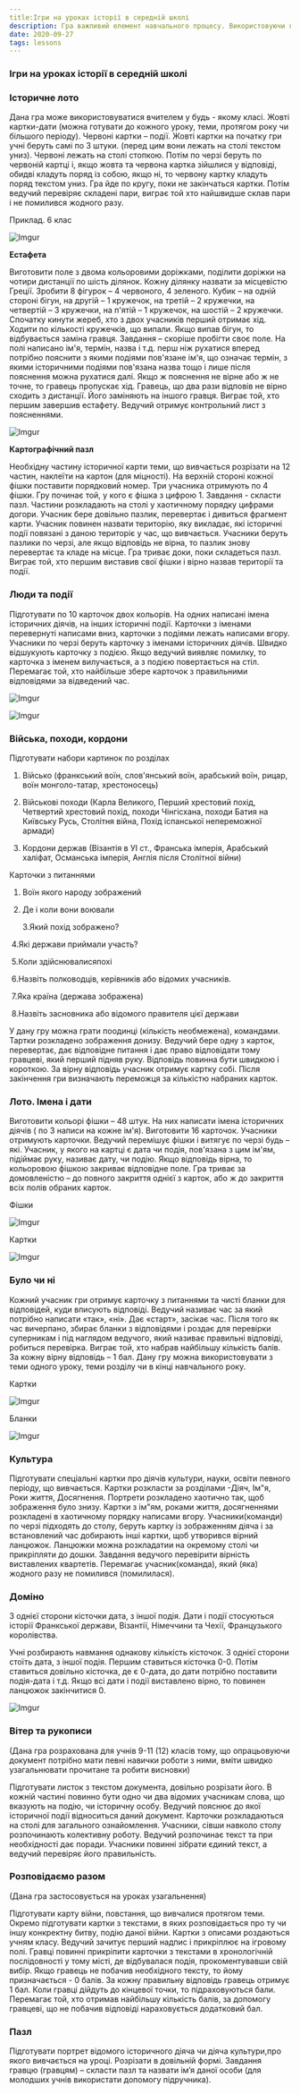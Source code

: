```yaml
---
title:Ігри на уроках історії в середній школі
description: Гра важливий елемент навчального процесу. Використовуючи гру на різних етапах уроку вчитель може повторити, закріпити, узагальнити знання учнів 
date: 2020-09-27
tags: lessons
---
```


### Ігри на уроках історії в середній школі

### **Історичне лото**

Дана гра може використовуватися вчителем у будь - якому класі. Жовті картки-дати (можна готувати до кожного уроку, теми, протягом року чи більшого періоду). Червоні картки – події. Жовті картки на початку гри учні беруть самі по 3 штуки. (перед цим вони лежать на столі текстом униз). Червоні лежать на столі стопкою. Потім по черзі беруть по червоній картці і, якщо жовта та червона картка зійшлися у відповіді, обидві кладуть поряд із собою, якщо ні, то червону картку кладуть поряд текстом униз. Гра йде по кругу, поки не закінчаться картки. Потім ведучий перевіряє складені пари, виграє той хто найшвидше склав пари і не помилився жодного разу.

Приклад. 6 клас

![Imgur](https://i.imgur.com/k4z4k7E.png)

**Естафета**

Виготовити поле з двома кольоровими доріжками, поділити доріжки на чотири дистанції по шість ділянок. Кожну ділянку назвати за місцевістю Греції. Зробити 8 фігурок – 4 червоного, 4 зеленого. Кубик – на одній стороні бігун, на другій – 1 кружечок, на третій – 2 кружечки, на четвертій – 3 кружечки, на п'ятій – 1 кружечок, на шостій – 2 кружечки. Спочатку кинути жереб, хто з двох учасників перший отримає хід. Ходити по кількості кружечків, що випали. Якщо випав бігун, то відбувається заміна гравця. Завдання – скоріше пробігти своє поле. На полі написано ім'я, термін, назва і т.д. перш ніж рухатися вперед потрібно пояснити з якими подіями пов'язане ім'я, що означає термін, з якими історичними подіями пов'язана назва тощо і лише після пояснення можна рухатися далі. Якщо ж пояснення не вірне або ж не точне, то гравець пропускає хід. Гравець, що два рази відповів не вірно сходить з дистанції. Його заміняють на іншого гравця. Виграє той, хто першим завершив естафету. Ведучий отримує контрольний лист з поясненнями.

![Imgur](https://i.imgur.com/4Jq6y4t.png)

**Картографічний пазл**

Необхідну частину історичної карти теми, що вивчається розрізати на 12 частин, наклеїти на картон (для міцності). На верхній стороні кожної фішки поставити порядковий номер. Три учасника отримують по 4 фішки. Гру починає той, у кого є фішка з цифрою 1. Завдання - скласти пазл.  Частини розкладають на столі у хаотичному порядку цифрами догори. Учасник бере довільно пазлик, перевертає і дивиться фрагмент карти.  Учасник повинен назвати територію, яку викладає, які історичні події повязані з даною територіє у час, що вивчається. Учасники беруть пазлики по черзі, але якщо відповідь не вірна, то пазлик знову перевертає та кладе на місце. Гра триває доки, поки складеться пазл. Виграє той, хто першим виставив свої фішки і вірно назвав території та події.



### **Люди та події**

Підготувати по 10 карточок двох кольорів. На одних написані імена історичних діячів, на інших історичні події. Карточки з іменами перевернуті написами вниз, карточки з подіями лежать написами вгору. Учасники по черзі беруть карточку з іменами історичних діячів. Швидко відшукують карточку з подією. Якщо ведучий виявляє помилку, то  карточка з іменем вилучається, а з подією повертається на стіл. Перемагає той, хто найбільше збере карточок з правильними відповідями за відведений час.



![Imgur](https://i.imgur.com/EoVProy.png)

![Imgur](https://i.imgur.com/IPkGe0M.png)

### **Війська, походи, кордони**

Підготувати набори картинок по розділах

1. Військо (франкський воїн, слов'янський воїн, арабський воїн, рицар, воїн монголо-татар, хрестоносець)

2. Військові походи (Карла Великого, Перший хрестовий похід, Четвертий хрестовий похід, походи Чінгісхана, походи Батия на Київську Русь, Столітня війна, Похід іспанської непереможної армади)

3. Кордони держав (Візантія в УІ ст., Франська імперія, Арабський халіфат, Османська імперія, Англія після Столітної війни) 

Карточки з питаннями

1. Воїн якого народу зображений

2. Де і коли вони воювали

   3.Який похід зображено?

​    4.Які держави приймали участь?

​    5.Коли здійснювалисяпохі

​    6.Назвіть полководців, керівників або відомих учасників.

​    7.Яка країна (держава зображена)

​     8.Назвіть засновника або відомого правителя цієї держави

 У дану гру можна грати поодинці (кількість необмежена), командами. Тартки розкладено зображення донизу. Ведучий бере одну з карток, перевертає, дає відповідне питання і дає право відповідати тому гравцеві, який перший підняв руку. Відповідь повинна бути швидкою і короткою. За вірну відповідь учасник отримує картку собі. Після закінчення гри визначають переможця за кількістю набраних карток.

### **Лото. Імена і дати**

Виготовити кольорі фішки – 48 штук. На них написати імена історичних діячів ( по 3 написи на кожне ім'я). Виготовити 16 карточок. Учасники отримують карточки. Ведучий перемішує фішки і витягує по черзі будь –які. Учасник, у якого на картці є дата чи подія, пов'язана з цим ім'ям, підіймає руку, називає дату, чи подію. Якщо відповідь вірна, то кольоровою фішкою закриває відповідне поле. Гра триває за домовленістю – до повного закриття однієї з карток, або ж до закриття всіх полів обраних карток.

Фішки

![Imgur](https://i.imgur.com/v609iY9.png)

Картки

![Imgur](https://i.imgur.com/yjMq3ye.png)

### **Було чи ні**

Кожний учасник гри отримує карточку з питаннями та чисті бланки для відповідей, куди вписують відповіді. Ведучий називає час за який потрібно написати «так», «ні». Дає «старт», засікає час. Після того як час вичерпано, збирає бланки з відповідями і роздає для перевірки суперникам і під наглядом ведучого, який називає правильні відповіді, робиться перевірка. Виграє той, хто набрав найбільшу кількість балів. За кожну вірну відповідь – 1 бал. Дану гру можна використовувати з теми одного уроку, теми розділу чи в кінці навчального року.

Картки

![Imgur](https://i.imgur.com/RCOlclM.png)

Бланки

![Imgur](https://i.imgur.com/1JELhOF.png)

### Культура

Підготувати спеціальні картки про діячів культури, науки, освіти певного періоду, що вивчається. Картки розкласти за розділами -Діяч, Ім"я, Роки життя, Досягнення. Портрети розкладено хаотично так, щоб зображення було знизу. Картки з ім"ям, роками життя, досягненнями розкладені в хаотичному порядку написами вгору. Учасники(команди) по черзі підходять до столу, беруть картку із зображенням діяча і за встановлений час добирають інші картки, щоб утворився вірний ланцюжок. Ланцюжки можна розкладатии на окремому столі чи прикріпляти до дошки.  Завдання ведучого перевірити вірність виставлених квартетів. Перемагає учасник(команда), який (яка) жодного разу не помилився (помилилася).



### Доміно

З однієї сторони кісточки дата, з іншої подія. Дати і події стосуються історії Франкської держави, Візантії, Німеччини та Чехії, Французького королівства.

Учні розбирають навмання однакову кількість кісточок. З однієї сторони стоїть дата, з іншої подія. Першим ставиться кісточка 0-0. Потім ставиться довільно кісточка, де є 0-дата, до дати потрібно поставити подія-дата і т.д. Якщо всі дати і події виставлено вірно, то повинен ланцюжок закінчитися 0.

![Imgur](https://i.imgur.com/qzUUa3j.png)

### **Вітер та рукописи**

(Дана гра розрахована для учнів 9-11 (12) класів тому, що опрацьовуючи документ потрібно мати певні навички роботи з ними, вміти швидко узагальнювати прочитане та робити висновки)

Підготувати листок з текстом документа, довільно розрізати його. В кожній частині повинно бути одно чи два відомих учасникам слова, що вказують на подію, чи історичну особу. Ведучий пояснює до якої історичної події відноситься даний документ. Карточки розкладаються на столі для загального ознайомлення. Учасники, сівши навколо столу розпочинають колективну роботу. Ведучий розпочинає текст та при необхідності дає поради. Учасники повинні зібрати єдиний текст, а ведучий перевіряє його правильність.



### **Розповідаємо разом**

(Дана гра застосовується на уроках узагальнення)

Підготувати карту  війни, повстання, що вивчалися протягом теми. Окремо підготувати картки з текстами, в яких розповідається про ту чи іншу конкректну битву, подію даної війни. Картки з описами роздаються учням класу. Ведучий зачитує перший надпис і прикріплює  на ігровому полі. Гравці повинні прикріпити карточки з текстами в хронологічній послідовності у тому місті, де відбувалася подія, прокоментувавши свій вибір. Якщо гравець не побачив необхідного тексту, то йому призначається - 0 балів. За кожну правильну відповідь гравець отримує 1 бал. Коли гравці дійдуть до кінцевої точки, то підраховуються бали. Перемагає той, хто отримав найбільшу кількість балів, за допомогу гравцеві, що не побачив відповіді нараховується додатковий бал.

### **Пазл**

Підготувати портрет відомого історичного діяча чи діяча культури,про якого вивчається на уроці. Розрізати в довільній формі. Завдання гравцю (гравцям) – скласти пазл та назвати ім’я даної особи (для молодших учнів використати допомогу підручника).



